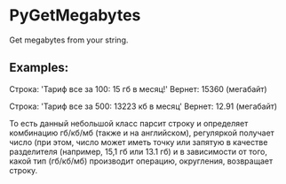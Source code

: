 # PyGetMegabytes
Get megabytes from your string.

## Examples:

Строка: 'Тариф все за 100: 15 гб в месяц!'
Вернет: 15360 (мегабайт)

Строка: 'Тариф все за 500: 13223 кб в месяц'
Вернет: 12.91 (мегабайт)

То есть данный небольшой класс парсит строку и определяет комбинацию гб/кб/мб (также и на английском), регуляркой получает число (при этом, число может иметь точку или запятую в качестве разделителя (например, 15,1 гб или 13.1 гб) и в зависимости от того, какой тип (гб/кб/мб) производит операцию, округления, возвращает строку.
